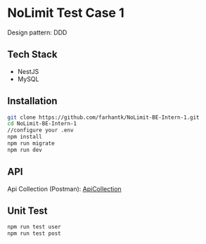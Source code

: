 # NoLimit Test Case 1
Design pattern: DDD

## Tech Stack
- NestJS
- MySQL

## Installation

```sh
git clone https://github.com/farhantk/NoLimit-BE-Intern-1.git
cd NoLimit-BE-Intern-1 
//configure your .env
npm install
npm run migrate
npm run dev
```

## API

Api Collection (Postman): [ApiCollection]

## Unit Test
```sh
npm run test user
npm run test post
```

[ApiCollection]: <https://github.com/farhantk/NoLimit-BE-Intern-1/blob/master/doc>
